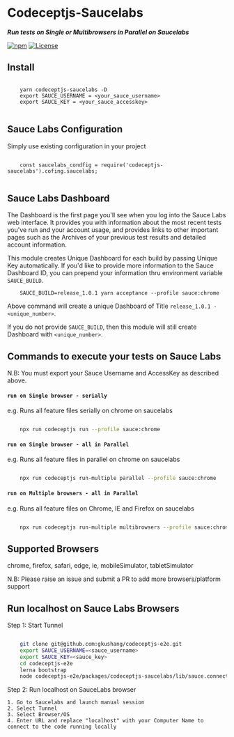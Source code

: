 # Codeceptjs-Saucelabs

***Run tests on Single or Multibrowsers in Parallel on Saucelabs***

[![npm](https://img.shields.io/npm/v/codeceptjs-saucelabs.svg)](https://www.npmjs.com/package/codeceptjs-saucelabs) [![License](https://img.shields.io/npm/l/codeceptjs-saucelabs.svg)](LICENSE)


## Install

```
    
    yarn codeceptjs-saucelabs -D
    export SAUCE_USERNAME = <your_sauce_username>
    export SAUCE_KEY = <your_sauce_accesskey>
    
```

## Sauce Labs Configuration

Simply use existing configuration in your project

```
    
    const saucelabs_condfig = require('codeceptjs-saucelabs').cofing.saucelabs;
    
```

## Sauce Labs Dashboard

The Dashboard is the first page you'll see when you log into the Sauce Labs web interface. It provides you with information about the most recent tests you've run and your account usage, and provides links to other important pages such as the Archives of your previous test results and detailed account information. 

This module creates Unique Dashboard for each build by passing Unique Key automatically. If you'd like to provide more information to the Sauce Dashboard ID, you can prepend your information thru environment variable `SAUCE_BUILD`.

```
    SAUCE_BUILD=release_1.0.1 yarn acceptance --profile sauce:chrome
``` 

Above command will create a unique Dashboard of Title `release_1.0.1 - <unique_number>`.

If you do not provide `SAUCE_BUILD`, then this module will still create Dashboard with `<unique_number>`.

## Commands to execute your tests on Sauce Labs

N.B: You must export your Sauce Username and AccessKey as described above.

#### `run on Single browser - serially`

e.g. Runs all feature files serially on chrome on saucelabs

```bash

    npx run codeceptjs run --profile sauce:chrome

```

#### `run on Single browser - all in Parallel`

e.g. Runs all feature files in parallel on chrome on saucelabs

```bash

    npx run codeceptjs run-multiple parallel --profile sauce:chrome

```

#### `run on Multiple browsers - all in Parallel`

e.g. Runs all feature files on Chrome, IE and Firefox on saucelabs

```bash

    npx run codeceptjs run-multiple multibrowsers --profile sauce:chrome,ie,firefox

```

## Supported Browsers

chrome, firefox, safari, edge, ie, mobileSimulator, tabletSimulator

N.B: Please raise an issue and submit a PR to add more browsers/platform support

## Run localhost on Sauce Labs Browsers

Step 1: Start Tunnel

```bash

    git clone git@github.com:gkushang/codeceptjs-e2e.git
    export SAUCE_USERNAME=<sauce_username>
    export SAUCE_KEY=<sauce_key>
    cd codeceptjs-e2e
    lerna bootstrap
    node codeceptjs-e2e/packages/codeceptjs-saucelabs/lib/sauce.connect.launcher.js

```
Step 2: Run localhost on SauceLabs browser

    1. Go to Saucelabs and launch manual session
    2. Select Tunnel
    3. Select Browser/OS
    4. Enter URL and replace "localhost" with your Computer Name to connect to the code running locally



